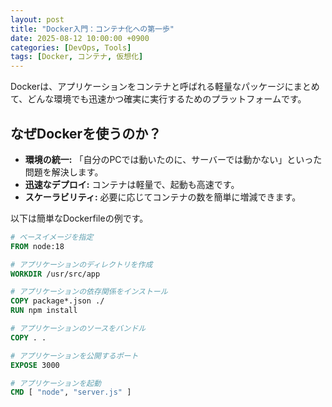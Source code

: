 ```yaml
---
layout: post
title: "Docker入門：コンテナ化への第一歩"
date: 2025-08-12 10:00:00 +0900
categories: [DevOps, Tools]
tags: [Docker, コンテナ, 仮想化]
---
```


Dockerは、アプリケーションをコンテナと呼ばれる軽量なパッケージにまとめて、どんな環境でも迅速かつ確実に実行するためのプラットフォームです。

## なぜDockerを使うのか？

- **環境の統一:** 「自分のPCでは動いたのに、サーバーでは動かない」といった問題を解決します。
- **迅速なデプロイ:** コンテナは軽量で、起動も高速です。
- **スケーラビリティ:** 必要に応じてコンテナの数を簡単に増減できます。

以下は簡単なDockerfileの例です。

```dockerfile
# ベースイメージを指定
FROM node:18

# アプリケーションのディレクトリを作成
WORKDIR /usr/src/app

# アプリケーションの依存関係をインストール
COPY package*.json ./
RUN npm install

# アプリケーションのソースをバンドル
COPY . .

# アプリケーションを公開するポート
EXPOSE 3000

# アプリケーションを起動
CMD [ "node", "server.js" ]
```

